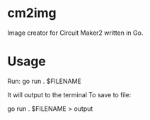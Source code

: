 # cm2img
Image creator for Circuit Maker2 written in Go.

# Usage
Run:
go run . $FILENAME

It will output to the terminal
To save to file:

go run . $FILENAME > output

